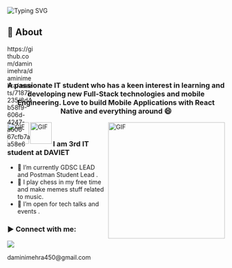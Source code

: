 ![Typing SVG](https://readme-typing-svg.herokuapp.com?font=Architects+Daughter&color=000000&size=30&lines=Hey!+It's+Damini!+👋;)
<!-- <h1 align="center">Hi 👋, I'm Damini</h1> -->

## 🧐 About
<div style="width:60px ; height:60px">
https://github.com/daminimehra/daminimehra/assets/71871235/8d4b58f9-606d-4247-a606-67cfb7aa58e6
</div>
<h3 align="center"> A passionate IT student who has a keen interest in learning and developing new Full-Stack technologies and mobile Engineering. Love to build Mobile Applications with React Native and everything around 😄
</h3>
<img align="left" margin-top="20px" margin-right="100px" height="50px" alt="GIF" src="https://seeklogo.com/images/P/postman-logo-0087CA0D15-seeklogo.com.png" />
<img align="left" margin-top="20px" margin-right="100px" height="50px" alt="GIF" src="https://gdsc-yonsei.github.io/assets/images/GDSC-Logo.png" />
<img align="right" margin-top="20px" height="270px" alt="GIF" src="https://cdn.dribbble.com/users/1059583/screenshots/4171367/coding-freak.gif" />

<br>

### I am 3rd IT student at DAVIET 
- 🔭 I’m currently GDSC LEAD and Postman Student Lead .
- 🌱 I play chess in my free time  and make memes stuff related to music. 
- 👯 I’m open for tech talks and events .


 


<h3 align="left">▶ Connect with me:</h3>
  <p>
    <a href="https://www.linkedin.com/in/damini-mehra-569b22213/" target="_blank"><img src="https://img.shields.io/badge/-LinkedIn-222222?style=flat-square&logo=Linkedin&logoColor=white&link=https://www.linkedin.com/in/hgdsandakalum/)](https://www.linkedin.com/in/hgdsandakalum/"></a>
  </p>
<p>daminimehra450@gmail.com</p>
</br>

